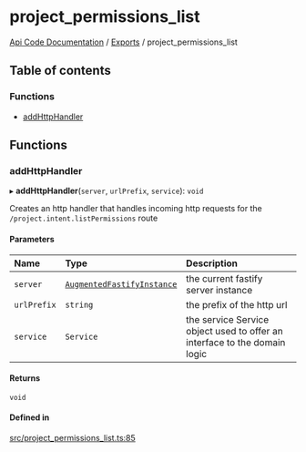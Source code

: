 # project\_permissions\_list
 
[Api Code Documentation](../README.md) / [Exports](../modules.md) / project\_permissions\_list

## Table of contents

### Functions

- [addHttpHandler](project_permissions_list.md#addhttphandler)

## Functions

### addHttpHandler

▸ **addHttpHandler**(`server`, `urlPrefix`, `service`): `void`

Creates an http handler that handles incoming http requests for the `/project.intent.listPermissions` route

#### Parameters

| Name | Type | Description |
| :------ | :------ | :------ |
| `server` | [`AugmentedFastifyInstance`](../interfaces/types.AugmentedFastifyInstance.md) | the current fastify server instance |
| `urlPrefix` | `string` | the prefix of the http url |
| `service` | `Service` | the service Service object used to offer an interface to the domain logic |

#### Returns

`void`

#### Defined in

[src/project_permissions_list.ts:85](https://github.com/openkfw/TruBudget/blob/2e83742/api/src/project_permissions_list.ts#L85)

